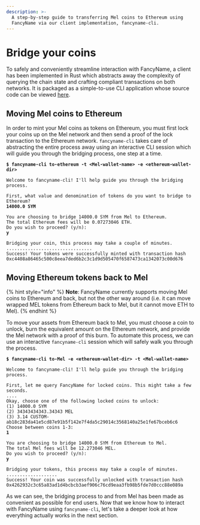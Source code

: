 ```yaml
---
description: >-
  A step-by-step guide to transferring Mel coins to Ethereum using
  FancyName via our client implementation, fancyname-cli.
---
```


# Bridge your coins

To safely and conveniently streamline interaction with FancyName, a client has been implemented in Rust which abstracts away the complexity of querying the chain state and crafting compliant transactions on both networks. It is packaged as a simple-to-use CLI application whose source code can be viewed [here](https://github.com/Mellabs/bridge-cli).

## Moving Mel coins to Ethereum

In order to mint your Mel coins as tokens on Ethereum, you must first lock your coins up on the Mel network and then send a proof of the lock transaction to the Ethereum network. `fancyname-cli` takes care of abstracting the entire process away using an interactive CLI session which will guide you through the bridging process, one step at a time.

<pre class="language-shell-session"><code class="lang-shell-session"><strong>$ fancyname-cli to-ethereum -t &#x3C;Mel-wallet-name> -e &#x3C;ethereum-wallet-dir>
</strong>
Welcome to fancyname-cli! I'll help guide you through the bridging process.

First, what value and denomination of tokens do you want to bridge to Ethereum?
<strong>14000.0 SYM
</strong>
You are choosing to bridge 14000.0 SYM from Mel to Ethereum.
The total Ethereum fees will be 0.07273046 ETH.
Do you wish to proceed? (y/n):
<strong>y
</strong>
Bridging your coin, this process may take a couple of minutes.
................................
Success! Your tokens were successfully minted with transaction hash 0xc4408a86465c500c8eea7ded6b2c3c1d9d505470f6587473ca1342073c00d676
</code></pre>

## Moving Ethereum tokens back to Mel

{% hint style="info" %}
**Note**: FancyName currently supports moving Mel coins to Ethereum and back, but not the other way around (i.e. it can move wrapped MEL tokens from Ethereum back to Mel, but it cannot move ETH to Mel).
{% endhint %}

To move your assets from Ethereum back to Mel, you must choose a coin to unlock, burn the equivalent amount on the Ethereum network, and provide the Mel network with a proof of this burn. To automate this process, we can use an interactive `fancyname-cli` session which will safely walk you through the process.

<pre class="language-shell-session"><code class="lang-shell-session"><strong>$ fancyname-cli to-Mel -e &#x3C;ethereum-wallet-dir> -t &#x3C;Mel-wallet-name>
</strong>
Welcome to fancyname-cli! I'll help guide you through the bridging process.

First, let me query FancyName for locked coins. This might take a few seconds.
....
Okay, choose one of the following locked coins to unlock:
(1) 14000.0 SYM
(2) 34343434343.34343 MEL
(3) 3.14 CUSTOM-ab18c283da41e5cd87e91b5f142e7f4da5c29014c3568140a25e1fe67bceb6c6
Choose between coins 1-3:
<strong>1
</strong>
You are choosing to bridge 14000.0 SYM from Ethereum to Mel.
The total Mel fees will be 12.273046 MEL.
Do you wish to proceed? (y/n):
<strong>y
</strong>
Bridging your tokens, this process may take a couple of minutes.
...................
Success! Your coin was successfully unlocked with transaction hash 0x4262932c3c65a83ad1d4bcbcb3aef906c76cd9eaa3fb98b5fde7d0ccc88e089a
</code></pre>

As we can see, the bridging process to and from Mel has been made as convenient as possible for end users. Now that we know how to interact with FancyName using `fancyname-cli`, let's take a deeper look at how everything actually works in the next section.
